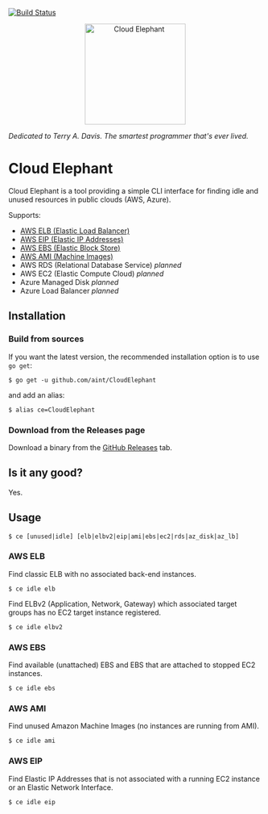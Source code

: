 [![Build Status](https://github.com/aint/CloudElephant/actions/workflows/go.yml/badge.svg "GitHub Actions build status")](https://github.com/aint/CloudElephant/actions?query=workflow%3AGo)

<p align="center">
    <a href="https://www.youtube.com/watch?v=FoTYV22qZTg"><img src="https://i.imgur.com/G01TSPA.png" alt="Cloud Elephant" width="200"></a>
</p>

_Dedicated to Terry A. Davis. The smartest programmer that's ever lived._

# Cloud Elephant

Cloud Elephant is a tool providing a simple CLI interface for finding idle and unused resources in public clouds (AWS, Azure).

Supports:
 - [AWS ELB (Elastic Load Balancer)](#aws-elb)
 - [AWS EIP (Elastic IP Addresses)](#aws-eip)
 - [AWS EBS (Elastic Block Store)](#aws-ebs)
 - [AWS AMI (Machine Images)](#aws-ami)
 - AWS RDS (Relational Database Service) _planned_
 - AWS EC2 (Elastic Compute Cloud) _planned_
 - Azure Managed Disk _planned_
 - Azure Load Balancer _planned_

## Installation

### Build from sources

If you want the latest version, the recommended installation option is to use `go get`:

`$ go get -u github.com/aint/CloudElephant`

and add an alias:

`$ alias ce=CloudElephant`

### Download from the Releases page

Download a binary from the [GitHub Releases](https://github.com/aint/CloudElephant/releases) tab.

## Is it any good?
Yes.

## Usage

`$ ce [unused|idle] [elb|elbv2|eip|ami|ebs|ec2|rds|az_disk|az_lb]`

### AWS ELB

Find classic ELB with no associated back-end instances.

`$ ce idle elb`

Find ELBv2 (Application, Network, Gateway) which associated target groups has no EC2 target instance registered.

`$ ce idle elbv2`

### AWS EBS

Find available (unattached) EBS and EBS that are attached to stopped EC2 instances.

`$ ce idle ebs`

### AWS AMI

Find unused Amazon Machine Images (no instances are running from AMI).

`$ ce idle ami`

### AWS EIP

Find Elastic IP Addresses that is not associated with a running EC2 instance or an Elastic Network Interface.

`$ ce idle eip`
